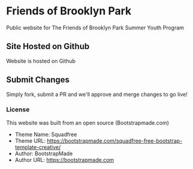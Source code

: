 # Friends of Brooklyn Park
Public website for The Friends of Brooklyn Park Summer Youth Program

## Site Hosted on Github
Website is hosted on Github

## Submit Changes
Simply fork, submit a PR and we'll approve and merge changes to go live!

### License
This website was built from an open source (Bootstrapmade.com)

- Theme Name: Squadfree
- Theme URL: https://bootstrapmade.com/squadfree-free-bootstrap-template-creative/
- Author: BootstrapMade
- Author URL: https://bootstrapmade.com
